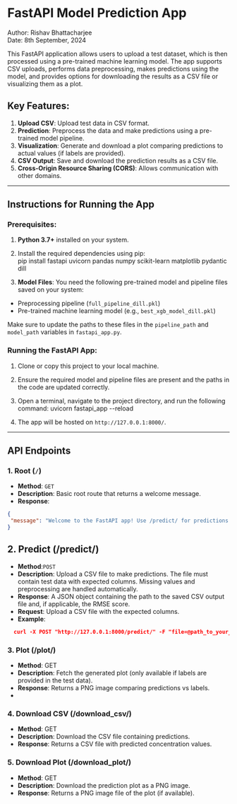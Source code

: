 # FastAPI Model Prediction App

Author: Rishav Bhattacharjee  
Date: 8th September, 2024

This FastAPI application allows users to upload a test dataset, which is then processed using a pre-trained machine learning model. The app supports CSV uploads, performs data preprocessing, makes predictions using the model, and provides options for downloading the results as a CSV file or visualizing them as a plot.

## Key Features:
1. **Upload CSV**: Upload test data in CSV format.
2. **Prediction**: Preprocess the data and make predictions using a pre-trained model pipeline.
3. **Visualization**: Generate and download a plot comparing predictions to actual values (if labels are provided).
4. **CSV Output**: Save and download the prediction results as a CSV file.
5. **Cross-Origin Resource Sharing (CORS)**: Allows communication with other domains.

---

## Instructions for Running the App

### Prerequisites:
1. **Python 3.7+** installed on your system.
2. Install the required dependencies using pip:\
 pip install fastapi uvicorn pandas numpy scikit-learn matplotlib pydantic dill


3. **Model Files**: You need the following pre-trained model and pipeline files saved on your system:
- Preprocessing pipeline (`full_pipeline_dill.pkl`)
- Pre-trained machine learning model (e.g., `best_xgb_model_dill.pkl`)

Make sure to update the paths to these files in the `pipeline_path` and `model_path` variables in `fastapi_app.py`.

### Running the FastAPI App:
1. Clone or copy this project to your local machine.
2. Ensure the required model and pipeline files are present and the paths in the code are updated correctly.
3. Open a terminal, navigate to the project directory, and run the following command:
uvicorn fastapi_app --reload

4. The app will be hosted on `http://127.0.0.1:8000/`.

---

## API Endpoints

### 1. Root (`/`)
- **Method**: `GET`
- **Description**: Basic root route that returns a welcome message.
- **Response**: 
```json
{
 "message": "Welcome to the FastAPI app! Use /predict/ for predictions."
}
```
## 2. Predict (/predict/)
- **Method**:`POST`
- **Description**: Upload a CSV file to make predictions. The file must contain test data with expected columns. Missing values and preprocessing are handled automatically.
- **Response**: A JSON object containing the path to the saved CSV output file and, if applicable, the RMSE score.
- **Request**: Upload a CSV file with the expected columns.
- **Example**:
```json
  curl -X POST "http://127.0.0.1:8000/predict/" -F "file=@path_to_your_test_data.csv"
```

### 3. Plot (/plot/)
- **Method**: GET
- **Description**: Fetch the generated plot (only available if labels are provided in the test data).
- **Response**: Returns a PNG image comparing predictions vs labels.
- 
### 4. Download CSV (/download_csv/)
- **Method**: GET
- **Description**: Download the CSV file containing predictions.
- **Response**: Returns a CSV file with predicted concentration values.
### 5. Download Plot (/download_plot/)
- **Method**: GET
- **Description**: Download the prediction plot as a PNG image.
- **Response**: Returns a PNG image file of the plot (if available).


